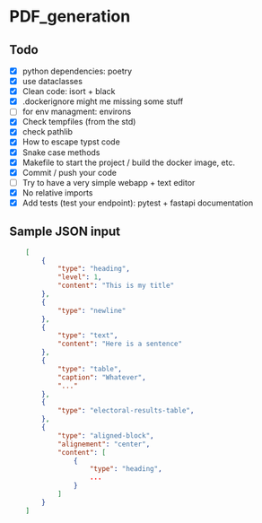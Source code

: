 # PDF_generation

## Todo

- [x] python dependencies: poetry
- [x] use dataclasses
- [x] Clean code: isort + black
- [X] .dockerignore might me missing some stuff
- [ ] for env managment: environs
- [X] Check tempfiles (from the std)
- [X] check pathlib
- [X] How to escape typst code
- [X] Snake case methods
- [X] Makefile to start the project / build the docker image, etc.
- [X] Commit / push your code
- [ ] Try to have a very simple webapp + text editor
- [X] No relative imports
- [X] Add tests (test your endpoint): pytest + fastapi documentation

## Sample JSON input

```json
    [
        {
            "type": "heading",
            "level": 1,
            "content": "This is my title"
        },
        {
            "type": "newline"
        },
        {
            "type": "text",
            "content": "Here is a sentence"
        },
        {
            "type": "table",
            "caption": "Whatever",
            "..."
        },
        {
            "type": "electoral-results-table",
        },
        {
            "type": "aligned-block",
            "alignement": "center",
            "content": [
                {
                    "type": "heading",
                    ...
                }
            ]
        }
    ]
```
